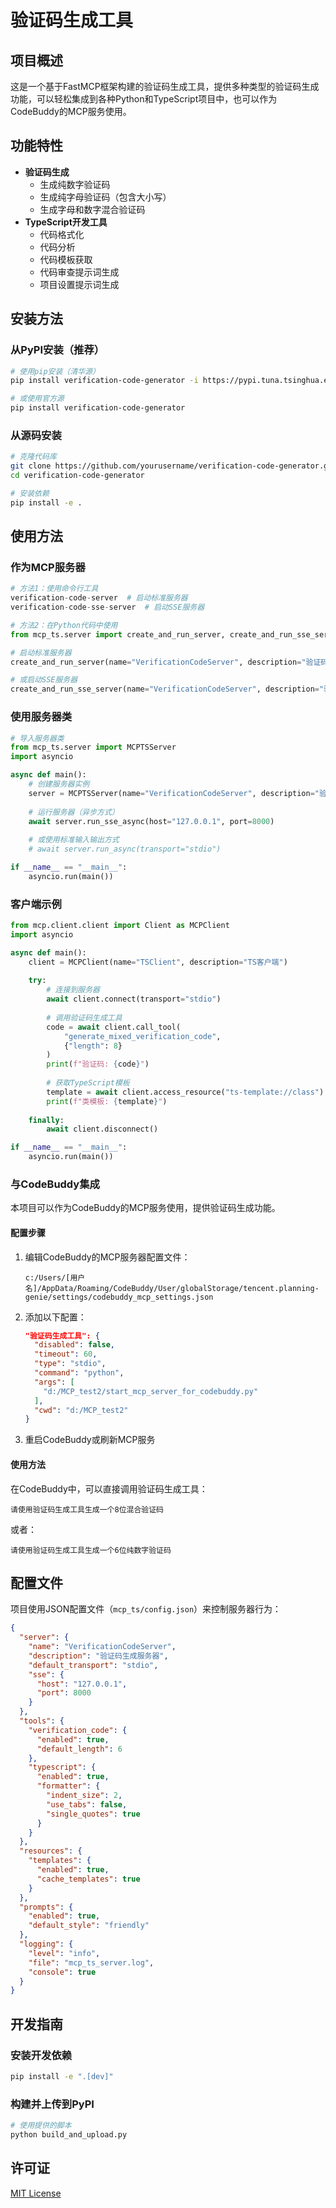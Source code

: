 # 验证码生成工具

## 项目概述
这是一个基于FastMCP框架构建的验证码生成工具，提供多种类型的验证码生成功能，可以轻松集成到各种Python和TypeScript项目中，也可以作为CodeBuddy的MCP服务使用。

## 功能特性
- **验证码生成**
  - 生成纯数字验证码
  - 生成纯字母验证码（包含大小写）
  - 生成字母和数字混合验证码
- **TypeScript开发工具**
  - 代码格式化
  - 代码分析
  - 代码模板获取
  - 代码审查提示词生成
  - 项目设置提示词生成

## 安装方法

### 从PyPI安装（推荐）
```bash
# 使用pip安装（清华源）
pip install verification-code-generator -i https://pypi.tuna.tsinghua.edu.cn/simple

# 或使用官方源
pip install verification-code-generator
```

### 从源码安装
```bash
# 克隆代码库
git clone https://github.com/yourusername/verification-code-generator.git
cd verification-code-generator

# 安装依赖
pip install -e .
```

## 使用方法

### 作为MCP服务器
```python
# 方法1：使用命令行工具
verification-code-server  # 启动标准服务器
verification-code-sse-server  # 启动SSE服务器

# 方法2：在Python代码中使用
from mcp_ts.server import create_and_run_server, create_and_run_sse_server

# 启动标准服务器
create_and_run_server(name="VerificationCodeServer", description="验证码生成服务器")

# 或启动SSE服务器
create_and_run_sse_server(name="VerificationCodeServer", description="验证码生成服务器", port=8080)
```

### 使用服务器类
```python
# 导入服务器类
from mcp_ts.server import MCPTSServer
import asyncio

async def main():
    # 创建服务器实例
    server = MCPTSServer(name="VerificationCodeServer", description="验证码生成服务器")
    
    # 运行服务器（异步方式）
    await server.run_sse_async(host="127.0.0.1", port=8000)
    
    # 或使用标准输入输出方式
    # await server.run_async(transport="stdio")

if __name__ == "__main__":
    asyncio.run(main())
```

### 客户端示例
```python
from mcp.client.client import Client as MCPClient
import asyncio

async def main():
    client = MCPClient(name="TSClient", description="TS客户端")
    
    try:
        # 连接到服务器
        await client.connect(transport="stdio")
        
        # 调用验证码生成工具
        code = await client.call_tool(
            "generate_mixed_verification_code",
            {"length": 8}
        )
        print(f"验证码: {code}")
        
        # 获取TypeScript模板
        template = await client.access_resource("ts-template://class")
        print(f"类模板: {template}")
        
    finally:
        await client.disconnect()

if __name__ == "__main__":
    asyncio.run(main())
```

### 与CodeBuddy集成
本项目可以作为CodeBuddy的MCP服务使用，提供验证码生成功能。

#### 配置步骤
1. 编辑CodeBuddy的MCP服务器配置文件：
   ```
   c:/Users/[用户名]/AppData/Roaming/CodeBuddy/User/globalStorage/tencent.planning-genie/settings/codebuddy_mcp_settings.json
   ```

2. 添加以下配置：
   ```json
   "验证码生成工具": {
     "disabled": false,
     "timeout": 60,
     "type": "stdio",
     "command": "python",
     "args": [
       "d:/MCP_test2/start_mcp_server_for_codebuddy.py"
     ],
     "cwd": "d:/MCP_test2"
   }
   ```

3. 重启CodeBuddy或刷新MCP服务

#### 使用方法
在CodeBuddy中，可以直接调用验证码生成工具：

```
请使用验证码生成工具生成一个8位混合验证码
```

或者：

```
请使用验证码生成工具生成一个6位纯数字验证码
```

## 配置文件
项目使用JSON配置文件（`mcp_ts/config.json`）来控制服务器行为：

```json
{
  "server": {
    "name": "VerificationCodeServer",
    "description": "验证码生成服务器",
    "default_transport": "stdio",
    "sse": {
      "host": "127.0.0.1",
      "port": 8000
    }
  },
  "tools": {
    "verification_code": {
      "enabled": true,
      "default_length": 6
    },
    "typescript": {
      "enabled": true,
      "formatter": {
        "indent_size": 2,
        "use_tabs": false,
        "single_quotes": true
      }
    }
  },
  "resources": {
    "templates": {
      "enabled": true,
      "cache_templates": true
    }
  },
  "prompts": {
    "enabled": true,
    "default_style": "friendly"
  },
  "logging": {
    "level": "info",
    "file": "mcp_ts_server.log",
    "console": true
  }
}
```

## 开发指南

### 安装开发依赖
```bash
pip install -e ".[dev]"
```

### 构建并上传到PyPI
```bash
# 使用提供的脚本
python build_and_upload.py
```

## 许可证
[MIT License](LICENSE)
